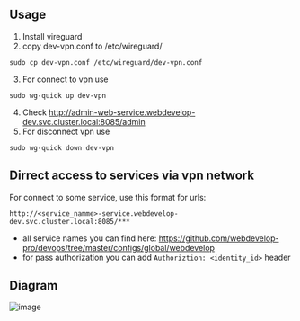 ## Usage

1) Install vireguard
2) copy dev-vpn.conf to /etc/wireguard/
```
sudo cp dev-vpn.conf /etc/wireguard/dev-vpn.conf
```
3) For connect to vpn use
```
sudo wg-quick up dev-vpn
```
4) Check http://admin-web-service.webdevelop-dev.svc.cluster.local:8085/admin
5) For disconnect vpn use
```
sudo wg-quick down dev-vpn
```

## Dirrect access to services via vpn network

For connect to some service, use this format for urls:

```
http://<service_namme>-service.webdevelop-dev.svc.cluster.local:8085/***
```

- all service names you can find here: https://github.com/webdevelop-pro/devops/tree/master/configs/global/webdevelop
- for pass authorization you can add `Authoriztion: <identity_id>` header

## Diagram 

![image](https://github.com/webdevelop-pro/gcp-devops/assets/10445445/0b2397b1-f387-4bd1-b769-8dc03b93b09d)
